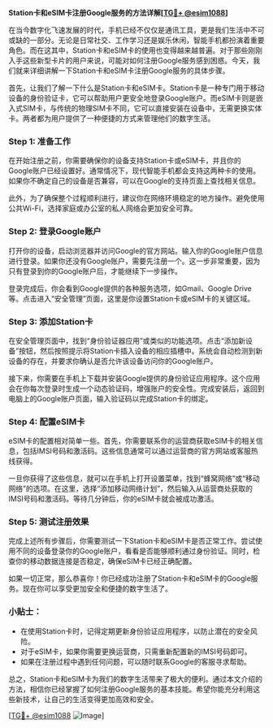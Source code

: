 **Station卡和eSIM卡注册Google服务的方法详解[[TG💪+ @esim1088](https://t.me/s/esim1088)]**

在当今数字化飞速发展的时代，手机已经不仅仅是通讯工具，更是我们生活中不可或缺的一部分。无论是日常社交、工作学习还是娱乐休闲，智能手机都扮演着重要角色。而在这其中，Station卡和eSIM卡的使用也变得越来越普遍。对于那些刚刚入手这些新型卡片的用户来说，可能对如何注册Google服务感到困惑。今天，我们就来详细讲解一下Station卡和eSIM卡注册Google服务的具体步骤。

首先，让我们了解一下什么是Station卡和eSIM卡。Station卡是一种专门用于移动设备的身份验证卡，它可以帮助用户更安全地登录Google账户。而eSIM卡则是嵌入式SIM卡，与传统的物理SIM卡不同，它可以直接安装在设备中，无需更换实体卡。两者都为用户提供了一种便捷的方式来管理他们的数字生活。

### **Step 1: 准备工作**
在开始注册之前，你需要确保你的设备支持Station卡或eSIM卡，并且你的Google账户已经设置好。通常情况下，现代智能手机都会支持这两种卡的使用。如果你不确定自己的设备是否兼容，可以在Google的支持页面上查找相关信息。

此外，为了确保整个过程顺利进行，建议你在网络环境稳定的地方操作。避免使用公共Wi-Fi，选择家庭或办公室的私人网络会更加安全可靠。

### **Step 2: 登录Google账户**
打开你的设备，启动浏览器并访问Google的官方网站。输入你的Google账户信息进行登录。如果你还没有Google账户，需要先注册一个。这一步非常重要，因为只有登录到你的Google账户后，才能继续下一步操作。

登录完成后，你会看到Google提供的各种服务选项，如Gmail、Google Drive等。点击进入“安全管理”页面，这里是你设置Station卡或eSIM卡的关键区域。

### **Step 3: 添加Station卡**
在安全管理页面中，找到“身份验证器应用”或类似的功能选项。点击“添加新设备”按钮，然后按照提示将Station卡插入设备的相应插槽中。系统会自动检测到新设备的存在，并要求你确认是否允许该设备访问你的Google账户。

接下来，你需要在手机上下载并安装Google提供的身份验证应用程序。这个应用会在你每次登录时生成一个动态验证码，增强账户的安全性。完成安装后，返回到电脑上的Google账户页面，输入验证码以完成Station卡的绑定。

### **Step 4: 配置eSIM卡**
eSIM卡的配置相对简单一些。首先，你需要联系你的运营商获取eSIM卡的相关信息，包括IMSI号码和激活码。这些信息通常可以通过运营商的官方网站或客服热线获得。

一旦你获得了这些信息，就可以在手机上打开设置菜单，找到“蜂窝网络”或“移动网络”的选项。在这里，选择“添加移动网络计划”，然后输入从运营商处获取的IMSI号码和激活码。等待几分钟后，你的eSIM卡就会被成功激活。

### **Step 5: 测试注册效果**
完成上述所有步骤后，你需要测试一下Station卡和eSIM卡是否正常工作。尝试使用不同的设备登录你的Google账户，看看是否能够顺利通过身份验证。同时，检查你的移动数据连接是否稳定，确保eSIM卡已经正确配置。

如果一切正常，那么恭喜你！你已经成功注册了Station卡和eSIM卡的Google服务。现在你可以享受更加安全和便捷的数字生活了。

### **小贴士：**
- 在使用Station卡时，记得定期更新身份验证应用程序，以防止潜在的安全风险。
- 对于eSIM卡，如果你需要更换运营商，只需重新配置新的IMSI号码即可。
- 如果在注册过程中遇到任何问题，可以随时联系Google的客服寻求帮助。

总之，Station卡和eSIM卡为我们的数字生活带来了极大的便利。通过本文介绍的方法，相信你已经掌握了如何注册Google服务的基本技能。希望你能充分利用这些新技术，让自己的生活变得更加高效和安全。

[[TG💪+ @esim1088](https://t.me/s/esim1088) ![Image](https://i.postimg.cc/4NQfJmqS/Snipaste-2025-05-13-00-14-12.png)]